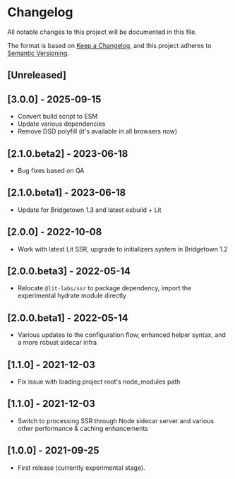 # Changelog

All notable changes to this project will be documented in this file.

The format is based on [Keep a Changelog](https://keepachangelog.com/en/1.0.0/),
and this project adheres to [Semantic Versioning](https://semver.org/spec/v2.0.0.html).

## [Unreleased]

## [3.0.0] - 2025-09-15

- Convert build script to ESM
- Update various dependencies
- Remove DSD polyfill (it's available in all browsers now)

## [2.1.0.beta2] - 2023-06-18

- Bug fixes based on QA

## [2.1.0.beta1] - 2023-06-18

- Update for Bridgetown 1.3 and latest esbuild + Lit

## [2.0.0] - 2022-10-08

- Work with latest Lit SSR, upgrade to initializers system in Bridgetown 1.2

## [2.0.0.beta3] - 2022-05-14

- Relocate `@lit-labs/ssr` to package dependency, import the experimental hydrate module directly

## [2.0.0.beta1] - 2022-05-14

- Various updates to the configuration flow, enhanced helper syntax, and a more robust sidecar infra

## [1.1.0] - 2021-12-03

- Fix issue with loading project root's node_modules path

## [1.1.0] - 2021-12-03

- Switch to processing SSR through Node sidecar server and various other performance & caching enhancements

## [1.0.0] - 2021-09-25

- First release (currently experimental stage).
